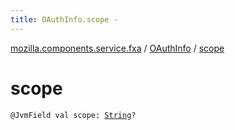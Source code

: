 ```yaml
---
title: OAuthInfo.scope - 
---
```


[mozilla.components.service.fxa](../index.html) / [OAuthInfo](index.html) / [scope](./scope.html)

# scope

`@JvmField val scope: `[`String`](https://kotlinlang.org/api/latest/jvm/stdlib/kotlin/-string/index.html)`?`
